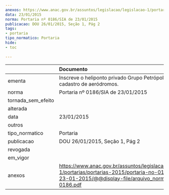 ```yaml
---
anexos: https://www.anac.gov.br/assuntos/legislacao/legislacao-1/portarias/portarias-2015/portaria-no-0186-sia-de-23-01-2015/@@display-file/arquivo_norma/PA2015-0186.pdf
data: 23/01/2015
norma: Portaria nº 0186/SIA de 23/01/2015
publicacao: DOU 26/01/2015, Seção 1, Pág 2
tags:
- portaria
tipo_normatico: Portaria
hide: 
- toc 
 
---
```


|                    | Documento                                                                                                                                                         |
|:-------------------|:------------------------------------------------------------------------------------------------------------------------------------------------------------------|
| ementa             | Inscreve o heliponto privado Grupo Petrópolis (RJ) no cadastro de aeródromos.                                                                                     |
| norma              | Portaria nº 0186/SIA de 23/01/2015                                                                                                                                |
| tornada_sem_efeito |                                                                                                                                                                   |
| alterada           |                                                                                                                                                                   |
| data               | 23/01/2015                                                                                                                                                        |
| outros             |                                                                                                                                                                   |
| tipo_normatico     | Portaria                                                                                                                                                          |
| publicacao         | DOU 26/01/2015, Seção 1, Pág 2                                                                                                                                    |
| revogada           |                                                                                                                                                                   |
| em_vigor           |                                                                                                                                                                   |
| anexos             | https://www.anac.gov.br/assuntos/legislacao/legislacao-1/portarias/portarias-2015/portaria-no-0186-sia-de-23-01-2015/@@display-file/arquivo_norma/PA2015-0186.pdf |